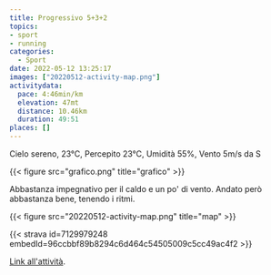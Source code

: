 ```yaml
---
title: Progressivo 5+3+2
topics:
- sport
- running
categories: 
  - Sport
date: 2022-05-12 13:25:17
images: ["20220512-activity-map.png"]
activitydata:
  pace: 4:46min/km
  elevation: 47mt
  distance: 10.46km
  duration: 49:51
places: []
---
```


Cielo sereno, 23°C, Percepito 23°C, Umidità 55%, Vento 5m/s da S

{{< figure src="grafico.png" title="grafico" >}}
<!--more-->

Abbastanza impegnativo per il caldo e un po' di vento. Andato però abbastanza bene, tenendo i ritmi.

{{<  figure src="20220512-activity-map.png" title="map" >}}

{{< strava id=7129979248 embedId=96ccbbf89b8294c6d464c54505009c5cc49ac4f2 >}}

[Link all'attività](https://strava.com/activities/7129979248).
